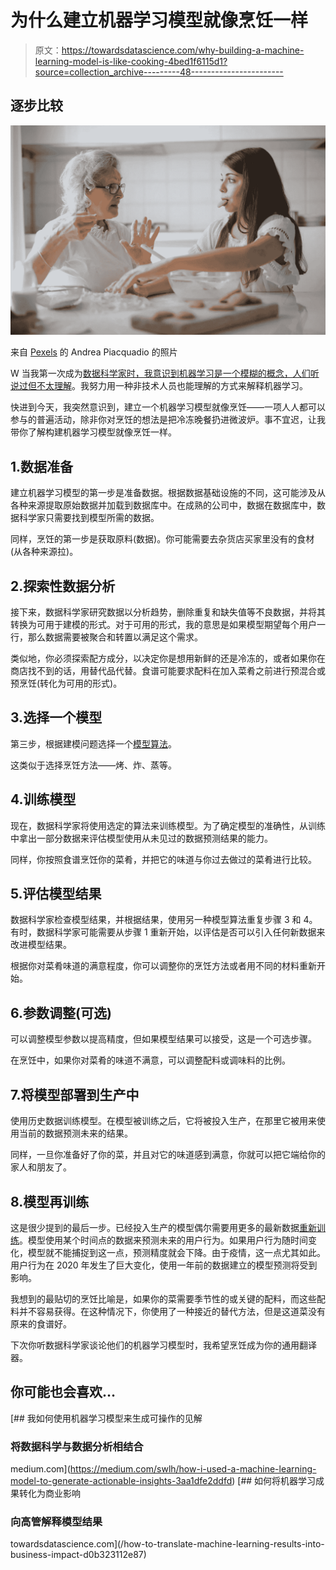 # 为什么建立机器学习模型就像烹饪一样

> 原文：<https://towardsdatascience.com/why-building-a-machine-learning-model-is-like-cooking-4bed1f6115d1?source=collection_archive---------48----------------------->

## 逐步比较

![](img/efed8b10d3b5e8fb587f19144bdbac74.png)

来自 [Pexels](https://www.pexels.com/photo/pensive-grandmother-with-granddaughter-having-interesting-conversation-while-cooking-together-in-light-modern-kitchen-3768146/?utm_content=attributionCopyText&utm_medium=referral&utm_source=pexels) 的 Andrea Piacquadio 的照片

W 当我第一次成为[数据科学家时，我意识到机器学习是一个模糊的概念，人们听说过但不太理解](/my-experience-as-a-data-scientist-vs-a-data-analyst-91a41d1b4ab1)。我努力用一种非技术人员也能理解的方式来解释机器学习。

快进到今天，我突然意识到，建立一个机器学习模型就像烹饪——一项人人都可以参与的普遍活动，除非你对烹饪的想法是把冷冻晚餐扔进微波炉。事不宜迟，让我带你了解构建机器学习模型就像烹饪一样。

## 1.数据准备

建立机器学习模型的第一步是准备数据。根据数据基础设施的不同，这可能涉及从各种来源提取原始数据并加载到数据库中。在成熟的公司中，数据在数据库中，数据科学家只需要找到模型所需的数据。

同样，烹饪的第一步是获取原料(数据)。你可能需要去杂货店买家里没有的食材(从各种来源拉)。

## 2.探索性数据分析

接下来，数据科学家研究数据以分析趋势，删除重复和缺失值等不良数据，并将其转换为可用于建模的形式。对于可用的形式，我的意思是如果模型期望每个用户一行，那么数据需要被聚合和转置以满足这个需求。

类似地，你必须探索配方成分，以决定你是想用新鲜的还是冷冻的，或者如果你在商店找不到的话，用替代品代替。食谱可能要求配料在加入菜肴之前进行预混合或预烹饪(转化为可用的形式)。

## 3.选择一个模型

第三步，根据建模问题选择一个[模型算法](/do-you-know-how-to-choose-the-right-machine-learning-algorithm-among-7-different-types-295d0b0c7f60)。

这类似于选择烹饪方法——烤、炸、蒸等。

## 4.训练模型

现在，数据科学家将使用选定的算法来训练模型。为了确定模型的准确性，从训练中拿出一部分数据来评估模型使用从未见过的数据预测结果的能力。

同样，你按照食谱烹饪你的菜肴，并把它的味道与你过去做过的菜肴进行比较。

## 5.评估模型结果

数据科学家检查模型结果，并根据结果，使用另一种模型算法重复步骤 3 和 4。有时，数据科学家可能需要从步骤 1 重新开始，以评估是否可以引入任何新数据来改进模型结果。

根据你对菜肴味道的满意程度，你可以调整你的烹饪方法或者用不同的材料重新开始。

## 6.参数调整(可选)

可以调整模型参数以提高精度，但如果模型结果可以接受，这是一个可选步骤。

在烹饪中，如果你对菜肴的味道不满意，可以调整配料或调味料的比例。

## 7.将模型部署到生产中

使用历史数据训练模型。在模型被训练之后，它将被投入生产，在那里它被用来使用当前的数据预测未来的结果。

同样，一旦你准备好了你的菜，并且对它的味道感到满意，你就可以把它端给你的家人和朋友了。

## 8.模型再训练

这是很少提到的最后一步。已经投入生产的模型偶尔需要用更多的最新数据[重新训练](https://hackernoon.com/how-to-keep-your-machine-learning-models-up-to-date-vd5z3yzw)。模型使用某个时间点的数据来预测未来的用户行为。如果用户行为随时间变化，模型就不能捕捉到这一点，预测精度就会下降。由于疫情，这一点尤其如此。用户行为在 2020 年发生了巨大变化，使用一年前的数据建立的模型预测将受到影响。

我想到的最贴切的烹饪比喻是，如果你的菜需要季节性的或关键的配料，而这些配料并不容易获得。在这种情况下，你使用了一种接近的替代方法，但是这道菜没有原来的食谱好。

下次你听数据科学家谈论他们的机器学习模型时，我希望烹饪成为你的通用翻译器。

## 你可能也会喜欢…

[](https://medium.com/swlh/how-i-used-a-machine-learning-model-to-generate-actionable-insights-3aa1dfe2ddfd) [## 我如何使用机器学习模型来生成可操作的见解

### 将数据科学与数据分析相结合

medium.com](https://medium.com/swlh/how-i-used-a-machine-learning-model-to-generate-actionable-insights-3aa1dfe2ddfd) [](/how-to-translate-machine-learning-results-into-business-impact-d0b323112e87) [## 如何将机器学习成果转化为商业影响

### 向高管解释模型结果

towardsdatascience.com](/how-to-translate-machine-learning-results-into-business-impact-d0b323112e87)